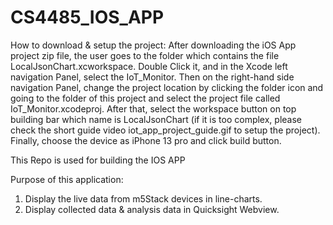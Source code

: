 # CS4485_IOS_APP

How to download & setup the project:
After downloading the iOS App project zip file, the user goes to the folder which contains the file LocalJsonChart.xcworkspace. Double Click it, and in the Xcode left navigation Panel, select the IoT_Monitor. Then on the right-hand side navigation Panel, change the project location by clicking the folder icon and going to the folder of this project and select the project file called IoT_Monitor.xcodeproj. After that, select the workspace button on top building bar which name is LocalJsonChart (if it is too complex, please check the short guide video iot_app_project_guide.gif to setup the project). Finally, choose the device as iPhone 13 pro and click build button.

This Repo is used for building the IOS APP 

 Purpose of this application:
  1) Display the live data from m5Stack devices in line-charts.
  2) Display collected data & analysis data in Quicksight Webview.
 
 
 
